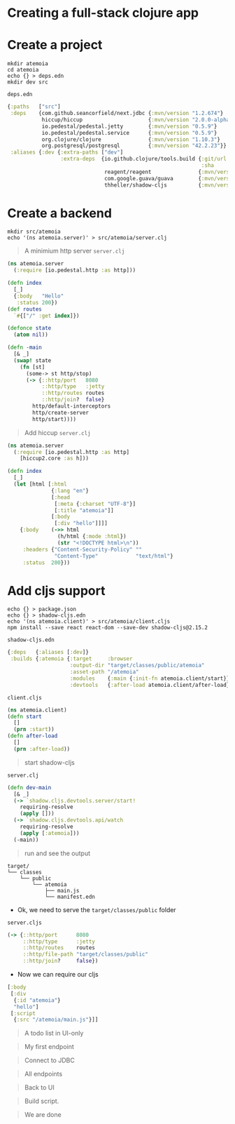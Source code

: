 # Creating a full-stack clojure app

# Create a project

```shell
mkdir atemoia
cd atemoia
echo {} > deps.edn
mkdir dev src
```

`deps.edn`

```clojure
{:paths   ["src"]
 :deps    {com.github.seancorfield/next.jdbc {:mvn/version "1.2.674"}
           hiccup/hiccup                     {:mvn/version "2.0.0-alpha2"}
           io.pedestal/pedestal.jetty        {:mvn/version "0.5.9"}
           io.pedestal/pedestal.service      {:mvn/version "0.5.9"}
           org.clojure/clojure               {:mvn/version "1.10.3"}
           org.postgresql/postgresql         {:mvn/version "42.2.23"}}
 :aliases {:dev {:extra-paths ["dev"]
                 :extra-deps  {io.github.clojure/tools.build {:git/url "https://github.com/clojure/tools.build.git"
                                                              :sha     "1e7c019730dc6f9e38793170c8801c5950516b60"}
                               reagent/reagent               {:mvn/version "1.1.0"}
                               com.google.guava/guava        {:mvn/version "30.1.1-jre"}
                               thheller/shadow-cljs          {:mvn/version "2.15.2"}}}}}
```

# Create a backend

```shell
mkdir src/atemoia
echo '(ns atemoia.server)' > src/atemoia/server.clj
```

> A minimium http server
`server.clj`

```clojure
(ns atemoia.server
  (:require [io.pedestal.http :as http]))

(defn index
  [_]
  {:body   "Hello"
   :status 200})
(def routes
  `#{["/" :get index]})

(defonce state
  (atom nil))

(defn -main
  [& _]
  (swap! state
    (fn [st]
      (some-> st http/stop)
      (-> {::http/port   8080
           ::http/type   :jetty
           ::http/routes routes
           ::http/join?  false}
        http/default-interceptors
        http/create-server
        http/start))))
```

> Add hiccup
`server.clj`

```clojure
(ns atemoia.server
  (:require [io.pedestal.http :as http]
    [hiccup2.core :as h]))

(defn index
  [_]
  (let [html [:html
              {:lang "en"}
              [:head
               [:meta {:charset "UTF-8"}]
               [:title "atemoia"]]
              [:body
               [:div "hello"]]]]
    {:body    (->> html
                (h/html {:mode :html})
                (str "<!DOCTYPE html>\n"))
     :headers {"Content-Security-Policy" ""
               "Content-Type"            "text/html"}
     :status  200}))

```

# Add cljs support

```shell
echo {} > package.json
echo {} > shadow-cljs.edn
echo '(ns atemoia.client)' > src/atemoia/client.cljs
npm install --save react react-dom --save-dev shadow-cljs@2.15.2
```

`shadow-cljs.edn`

```clojure
{:deps   {:aliases [:dev]}
 :builds {:atemoia {:target     :browser
                    :output-dir "target/classes/public/atemoia"
                    :asset-path "/atemoia"
                    :modules    {:main {:init-fn atemoia.client/start}}
                    :devtools   {:after-load atemoia.client/after-load}}}}
```

`client.cljs`

```clojure
(ns atemoia.client)
(defn start
  []
  (prn :start))
(defn after-load
  []
  (prn :after-load))
```

> start shadow-cljs

`server.clj`

```clojure
(defn dev-main
  [& _]
  (-> `shadow.cljs.devtools.server/start!
    requiring-resolve
    (apply []))
  (-> `shadow.cljs.devtools.api/watch
    requiring-resolve
    (apply [:atemoia]))
  (-main))
```

> run and see the output

```
target/
└── classes
    └── public
        └── atemoia
            ├── main.js
            └── manifest.edn
```

- Ok, we need to serve the `target/classes/public` folder

`server.cljs`

```clojure
(-> {::http/port      8080
     ::http/type      :jetty
     ::http/routes    routes
     ::http/file-path "target/classes/public"
     ::http/join?     false})
```

- Now we can require our cljs

```clojure
[:body
 [:div
  {:id "atemoia"}
  "hello"]
 [:script
  {:src "/atemoia/main.js"}]]
```

> A todo list in UI-only

> My first endpoint

> Connect to JDBC

> All endpoints

> Back to UI

> Build script.

> We are done

